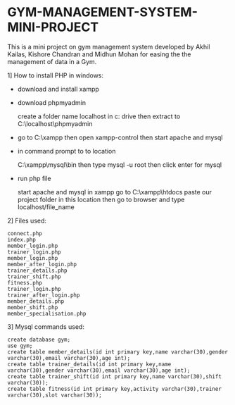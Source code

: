 # GYM-MANAGEMENT-SYSTEM-MINI-PROJECT

This is a mini project on gym management system developed by Akhil Kailas, Kishore Chandran and Midhun Mohan for easing the the management of data in a Gym. 



1] How to install PHP in windows:

- download and install xampp

- download phpmyadmin

	create a folder name localhost in c: drive then extract to C:\localhost\phpmyadmin

- go to C:\xampp then open xampp-control then start apache and mysql

- in command prompt to to location

	C:\xampp\mysql\bin
	then type mysql -u root
	then click enter for mysql

- run php file
	
	start apache and mysql in xampp
	go to C:\xampp\htdocs
	paste our project folder in this location
	then go to browser and type
	localhost/file_name
	

2] Files used:

	connect.php
	index.php
	member_login.php
	trainer_login.php
	member_login.php
	member_after_login.php
	trainer_details.php
	trainer_shift.php
	fitness.php
	trainer_login.php
	trainer_after_login.php
	member_details.php
	member_shift.php
	member_specialisation.php
	
3] Mysql commands used:

	create database gym;
	use gym;
	create table member_details(id int primary key,name varchar(30),gender varchar(30),email varchar(30),age int);
	create table trainer_details(id int primary key,name varchar(30),gender varchar(30),email varchar(30),age int);
	create table trainer_shift(id int primary key,name varchar(30),shift varchar(30));
	create table fitness(id int primary key,activity varchar(30),trainer varchar(30),slot varchar(30));
